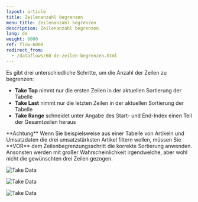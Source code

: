 ```yaml
---
layout: article
title: Zeilenanzahl begrenzen
menu_title: Zeilenanzahl begrenzen
description: Zeilenanzahl begrenzen
lang: de
weight: 6000
ref: flow-6000
redirect_from:
  - /dataflows/60-de-zeilen-begrenzen.html
---
```

Es gibt drei unterschiedliche Schritte, um die Anzahl der Zeilen zu begrenzen:

* **Take Top** nimmt nur die ersten Zeilen in der aktuellen Sortierung der Tabelle
* **Take Last** nimmt nur die letzten Zeilen in der aktuellen Sortierung der Tabelle
* **Take Range** schneidet unter Angabe des Start- und End-Index einen Teil der Gesamtzeilen heraus

<div class="box-tip" markdown="1">
**Achtung**
Wenn Sie beispielsweise aus einer Tabelle von Artikeln und Umsatzdaten die drei umsatzstärksten Artikel filtern wollen, müssen Sie **VOR** dem Zeilenbegrenzungsschritt die korrekte Sortierung anwenden. 
Ansonsten werden mit großer Wahrscheinlichkeit irgendwelche, aber wohl nicht die gewünschten drei Zeilen gezogen.
</div>


![Take Data](/assets/images/dataflows/dataflows-take01.png)

![Take Data](/assets/images/dataflows/dataflows-take02.png)

![Take Data](/assets/images/dataflows/dataflows-take03.png)

